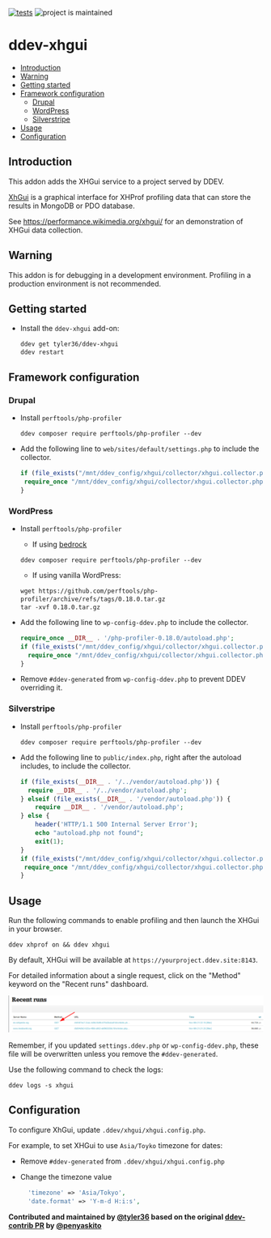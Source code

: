 [![tests](https://github.com/ddev/ddev-addon-template/actions/workflows/tests.yml/badge.svg)](https://github.com/ddev/ddev-addon-template/actions/workflows/tests.yml) ![project is maintained](https://img.shields.io/maintenance/yes/2024.svg)

# ddev-xhgui <!-- omit in toc -->

- [Introduction](#introduction)
- [Warning](#warning)
- [Getting started](#getting-started)
- [Framework configuration](#framework-configuration)
  - [Drupal](#drupal)
  - [WordPress](#wordpress)
  - [Silverstripe](#silverstripe)
- [Usage](#usage)
- [Configuration](#configuration)

## Introduction

This addon adds the XHGui service to a project served by DDEV.

[XhGui](https://github.com/perftools/xhgui) is a graphical interface for XHProf profiling data that can store the results in MongoDB or PDO database.

See <https://performance.wikimedia.org/xhgui/> for an demonstration of XHGui data collection.

## Warning

This addon is for debugging in a development environment.
Profiling in a production environment is not recommended.

## Getting started

- Install the `ddev-xhgui` add-on:

  ```shell
  ddev get tyler36/ddev-xhgui
  ddev restart
  ```

## Framework configuration

### Drupal

- Install `perftools/php-profiler`

   ```shell
   ddev composer require perftools/php-profiler --dev
   ```

- Add the following line to `web/sites/default/settings.php` to include the collector.

   ```php
   if (file_exists("/mnt/ddev_config/xhgui/collector/xhgui.collector.php")) {
    require_once "/mnt/ddev_config/xhgui/collector/xhgui.collector.php";
   }
   ```

### WordPress

- Install `perftools/php-profiler`
  - If using [bedrock](https://roots.io/bedrock/)

   ```shell
   ddev composer require perftools/php-profiler --dev
   ```

  - If using vanilla WordPress:

   ```shell
   wget https://github.com/perftools/php-profiler/archive/refs/tags/0.18.0.tar.gz
   tar -xvf 0.18.0.tar.gz
   ```

- Add the following line to `wp-config-ddev.php` to include the collector.

   ```php
   require_once __DIR__ . '/php-profiler-0.18.0/autoload.php';
   if (file_exists("/mnt/ddev_config/xhgui/collector/xhgui.collector.php")) {
     require_once "/mnt/ddev_config/xhgui/collector/xhgui.collector.php";
   }
   ```

- Remove `#ddev-generated` from `wp-config-ddev.php` to prevent DDEV overriding it.

### Silverstripe

- Install `perftools/php-profiler`

   ```shell
   ddev composer require perftools/php-profiler --dev
   ```

- Add the following line to `public/index.php`, right after the autoload includes, to include the collector.

  ```php
  if (file_exists(__DIR__ . '/../vendor/autoload.php')) {
    require __DIR__ . '/../vendor/autoload.php';
  } elseif (file_exists(__DIR__ . '/vendor/autoload.php')) {
      require __DIR__ . '/vendor/autoload.php';
  } else {
      header('HTTP/1.1 500 Internal Server Error');
      echo "autoload.php not found";
      exit(1);
  }
  if (file_exists("/mnt/ddev_config/xhgui/collector/xhgui.collector.php")) {
   require_once "/mnt/ddev_config/xhgui/collector/xhgui.collector.php";
  }
  ```

## Usage
Run the following commands to enable profiling and then launch the XHGui in your browser.

```shell
ddev xhprof on && ddev xhgui
```

By default, XHGui will be available at `https://yourproject.ddev.site:8143`.

For detailed information about a single request, click on the "Method" keyword on the "Recent runs" dashboard.

![Click GET method](./images/xhgui-get.png)

Remember, if you updated `settings.ddev.php` or `wp-config-ddev.php`, these file will be overwritten unless you remove the `#ddev-generated`.

Use the following command to check the logs:

   ```shell
   ddev logs -s xhgui
   ```

## Configuration

To configure XhGui, update `.ddev/xhgui/xhgui.config.php`.

For example, to set XHGui to use `Asia/Toyko` timezone for dates:

- Remove `#ddev-generated` from `.ddev/xhgui/xhgui.config.php`
- Change the timezone value

  ```php
    'timezone' => 'Asia/Tokyo',
    'date.format' => 'Y-m-d H:i:s',
  ```

**Contributed and maintained by [@tyler36](https://github.com/tyler36) based on the original [ddev-contrib PR](https://github.com/ddev/ddev-contrib/pull/128) by [@penyaskito](https://github.com/penyaskito)**

